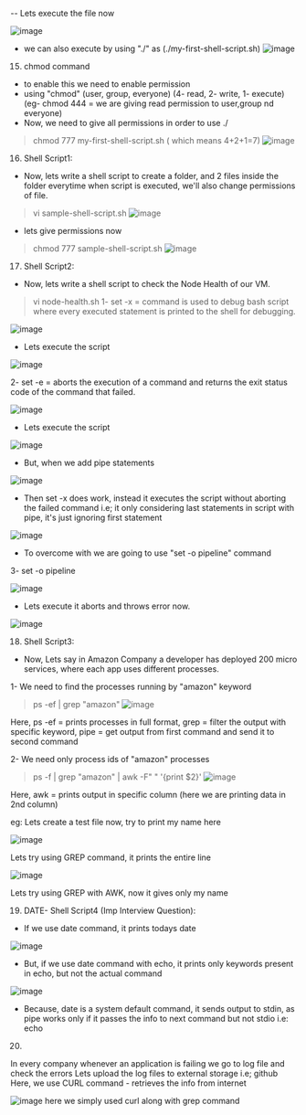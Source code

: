 -- Lets execute the file now 

![image](https://github.com/Anusha2710/AWS-Basics/assets/47424821/49562769-a0be-4551-8a9d-0f13e99a1eca)

- we can also execute by using "./" as (./my-first-shell-script.sh)
![image](https://github.com/Anusha2710/AWS-Basics/assets/47424821/be01afea-e62a-4492-a0f0-bcb969baab74)

15. chmod command
- to enable this we need to enable permission
- using "chmod" (user, group, everyone)
                (4- read, 2- write, 1- execute)
                (eg- chmod 444 = we are giving read permission to user,group nd everyone)
- Now, we need to give all permissions in order to use ./
> chmod 777 my-first-shell-script.sh    ( which means 4+2+1=7)
![image](https://github.com/Anusha2710/AWS-Basics/assets/47424821/513fa5ed-bba7-423a-9461-7e5d7c4fa0c5)

16. Shell Script1:
- Now, lets write a shell script to create a folder, and 2 files inside the folder everytime when script is executed, we'll also change permissions of file.
> vi sample-shell-script.sh
![image](https://github.com/Anusha2710/AWS-Basics/assets/47424821/1037f673-8d42-45b3-afd8-679ed98bc718)

- lets give permissions now
> chmod 777 sample-shell-script.sh
![image](https://github.com/Anusha2710/AWS-Basics/assets/47424821/5807ced4-70fd-4ddb-b3c8-3a2cd3c856cd)

17. Shell Script2:
- Now, lets write a shell script to check the Node Health of our VM.
> vi node-health.sh
1- set -x = command is used to debug bash script where every executed statement is printed to the shell for debugging.

![image](https://github.com/Anusha2710/AWS-Basics/assets/47424821/cd544a91-e5f0-4fc0-a61e-8787c1cd1874)

- Lets execute the script

![image](https://github.com/Anusha2710/AWS-Basics/assets/47424821/361fabf4-7500-4eae-8fef-5fa3e185faec)

2- set -e = aborts the execution of a command and returns the exit status code of the command that failed.

![image](https://github.com/Anusha2710/AWS-Basics/assets/47424821/3f5382ed-8632-4849-88dc-958ce902fedb)

- Lets execute the script

![image](https://github.com/Anusha2710/AWS-Basics/assets/47424821/d953f99a-5aaa-4c14-88a1-31db74cf9262)

- But, when we add pipe statements

![image](https://github.com/Anusha2710/AWS-Basics/assets/47424821/2bbc1cb1-6fe1-412d-aff1-740e6aa9c3d5)

- Then set -x does work, instead it executes the script without aborting the failed command i.e; it only considering last statements in script with pipe, it's just ignoring first statement

![image](https://github.com/Anusha2710/AWS-Basics/assets/47424821/4be3e305-a09d-47d2-8d3d-34d059dcd2ff)

- To overcome with we are going to use "set -o pipeline" command

3- set -o pipeline

![image](https://github.com/Anusha2710/AWS-Basics/assets/47424821/e3256f23-d82f-468a-89dd-02ee1905b3d7)

- Lets execute it aborts and throws error now.

![image](https://github.com/Anusha2710/AWS-Basics/assets/47424821/4b0f7c88-272b-4a0d-b78a-da2f9c4da470)

18. Shell Script3:
- Now, Lets say in Amazon Company a developer has deployed 200 micro services, where each app uses different processes.

1- We need to find the processes running by "amazon" keyword 

> ps -ef | grep "amazon"
![image](https://github.com/Anusha2710/AWS-Basics/assets/47424821/9be821ac-1d06-4027-bf91-f90ad2532e12)

Here,  ps -ef = prints processes in full format,
       grep = filter the output with specific keyword,
       pipe = get output from first command and send it to second command

2- We need only process ids of "amazon" processes

> ps -f | grep "amazon" | awk -F" " '{print $2}'
![image](https://github.com/Anusha2710/AWS-Basics/assets/47424821/f7fd9594-7cdf-4ed8-bef6-2f4163e9d68b)

Here, awk = prints output in specific column (here we are printing data in 2nd column)

eg:
Lets create a test file now, try to print my name here

![image](https://github.com/Anusha2710/Shell_Scripting/assets/47424821/288f9a51-683b-49c6-90de-3bef482c6ead)

Lets try using GREP command, it prints the entire line

![image](https://github.com/Anusha2710/Shell_Scripting/assets/47424821/a29e246e-fd41-47d9-92ab-a373bf26739c)

 Lets try using GREP with AWK, now it gives only my name


19. DATE- Shell Script4 (Imp Interview Question):
- If we use date command, it prints todays date

![image](https://github.com/Anusha2710/AWS-Basics/assets/47424821/2696acfe-0095-4fd2-bb9e-ff129485bc7b)

- But, if we use date command with echo, it prints only keywords present in echo, but not the actual command

![image](https://github.com/Anusha2710/AWS-Basics/assets/47424821/20c7341f-0b37-426a-a0c0-dbf08057b81c)
- Because, date is a system default command, it sends output to stdin, as pipe works only if it passes the info to next command but not stdio i.e: echo

20.

In every company whenever an application is failing we go to log file and check the errors
Lets upload the log files to external storage i.e; github
Here, we use CURL command - retrieves the info from internet

![image](https://github.com/Anusha2710/Shell_Scripting/assets/47424821/427b10f1-c914-4029-942d-7312c816a663)
here we simply used curl along with grep command
















